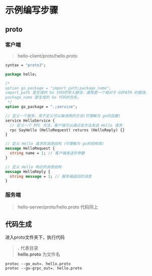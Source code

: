 # 示例编写步骤
## proto
### 客户端
> hello-client/proto/hello.proto

~~~proto
syntax = "proto3";

package hello;

/*
option go_package = "import_path;package_name";
import_path 是生成的 Go 代码的导入路径，通常是一个相对于 GOPATH 的路径。
package_name 是生成的 Go 代码的包名。
 */
option go_package = ".;service";

// 定义一个服务，用于定义可以被调用的方法(可理解为 go的函数)
service HelloService {
  // 定义一个 RPC 方法，客户端可以通过该方法发送 Hello 请求
  rpc SayHello (HelloRequest) returns (HelloReply) {}
}

// 定义 Hello 请求的消息结构（可理解为 go的结构体）
message HelloRequest {
  string name = 1; // 客户端发送的参数
}

// 定义 Hello 响应的消息结构
message HelloReply {
  string message = 1; // 服务端返回的消息
}
~~~

### 服务端
> hello-server/proto/hello.proto
> 代码同上
## 代码生成
进入proto文件夹下，执行代码
>  **.**   代表目录  
>  **hello.proto**   为文件名
~~~dos
protoc --go_out=. hello.proto
protoc --go-grpc_out=. hello.proto
~~~

